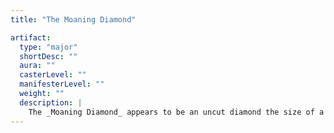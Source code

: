 ```yaml
---
title: "The Moaning Diamond"

artifact:
  type: "major"
  shortDesc: ""
  aura: ""
  casterLevel: ""
  manifesterLevel: ""
  weight: ""
  description: |
    The _Moaning Diamond_ appears to be an uncut diamond the size of a human fist. At all times, it gives forth a baleful moaning sound, as if in pain. Despite the noise, the _Moaning Diamond_ is not evil. The wielder of the stone can, three times per day, call upon it to reshape earth and stone as if by the spell {% spell_link stone-shape %}, affecting 5,000 cubic feet of material. The _Moaning Diamond_ can summon an elder earth elemental with maximum hit points that serves the caster until it is slain. Only one such elemental can be summoned at a time; if it is slain, a new creature cannot be summoned for 24 hours.
---
```

